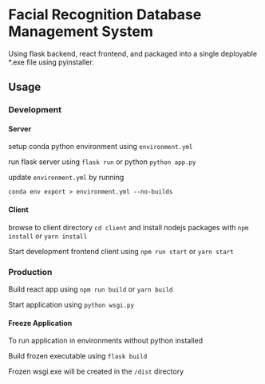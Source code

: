 # Facial Recognition Database Management System

Using flask backend, react frontend, and packaged into a single deployable *.exe file using pyinstaller.

## Usage

### Development

#### Server
setup conda python environment using `environment.yml`

run flask server using `flask run` or python `python app.py`

update `environment.yml` by running 
```
conda env export > environment.yml --no-builds
```

#### Client
browse to client directory `cd client` and install nodejs packages with `npm install` or `yarn install`

Start development frontend client using `npm run start` or `yarn start`


### Production
Build react app using `npm run build` or `yarn build`

Start application using `python wsgi.py`

#### Freeze Application
To run application in environments without python installed

Build frozen executable using `flask build`

Frozen wsgi.exe will be created in the `/dist` directory
